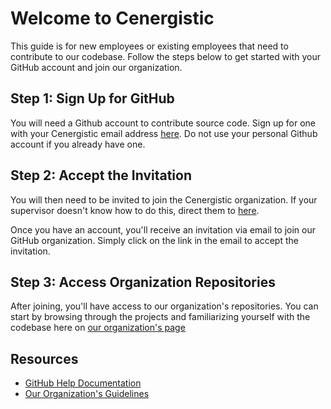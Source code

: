 # Welcome to Cenergistic

This guide is for new employees or existing employees that need to contribute to our codebase. Follow the steps below to get started with your GitHub account and join our organization.

## Step 1: Sign Up for GitHub

You will need a Github account to contribute source code. Sign up for one with your Cenergistic email address [here](https://github.com/join). Do not use your personal Github account if you already have one.

## Step 2: Accept the Invitation

You will then need to be invited to join the Cenergistic organization. If your supervisor doesn't know how to do this, direct them to [here](https://docs.github.com/en/organizations/managing-membership-in-your-organization/inviting-users-to-join-your-organization).

Once you have an account, you'll receive an invitation via email to join our GitHub organization. Simply click on the link in the email to accept the invitation.

## Step 3: Access Organization Repositories

After joining, you'll have access to our organization's repositories. You can start by browsing through the projects and familiarizing yourself with the codebase here on [our organization's page](https://github.com/cenergistic)

## Resources

- [GitHub Help Documentation](https://docs.github.com/en)
- [Our Organization's Guidelines](https://link-to-your-guidelines)
